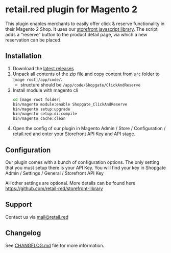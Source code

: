 # retail.red plugin for Magento 2

This plugin enables merchants to easily offer click & reserve functionality in their Magento 2 Shop. 
It uses our [storefront javascript library](https://github.com/retail-red/storefront-library).
The script adds a “reserve” button to the product detail page, via which a new reservation can be placed.

## Installation
1. Download the [latest releases](https://github.com/retail-red/magento-2/releases/latest)
2. Unpack all contents of the zip file and copy content from `src` folder to `[mage root]/app/code/`.
    - structure should be `/app/code/Shopgate/ClickAndReserve`
3. Install module with magento cli
    ```sh
    cd [mage root folder]
    bin/magento module:enable Shopgate_ClickAndReserve
    bin/magento setup:upgrade
    bin/magento setup:di:compile
    bin/magento cache:clean
    ```
4. Open the config of our plugin in Magento Admin / Store / Configuration / retail.red and enter your Storefront API Key and API stage.

## Configuration

Our plugin comes with a bunch of configuration options. The only setting that you must setup there is your API Key.
You will find your key in Shopgate Admin / Settings / General / Storefront API Key

All other settings are optional. 
More details can be found here https://github.com/retail-red/storefront-library 

## Support
Contact us via [mail@retail.red](mailto:mail@retail.red)

## Changelog
See [CHANGELOG.md](CHANGELOG.md) file for more information.
